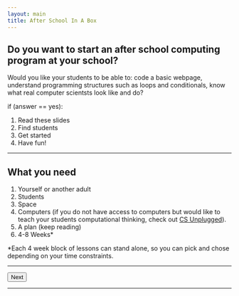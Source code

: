 ```yaml
---
layout: main
title: After School In A Box
---
```


## Do you want to start an after school computing program at your school?

Would you like your students to be able to: code a basic webpage, understand programming structures such as loops and conditionals, know what real computer scientsts look like and do?

if (answer == yes):

1. Read these slides
2. Find students
3. Get started
4. Have fun!


---

## What you need
1. Yourself or another adult
2. Students
3. Space
4. Computers (if you do not have access to computers but would like to teach your students computational thinking, check out <a href="http://csunplugged.org"> CS Unplugged</a>).
5. A plan (keep reading)
6. 4-8 Weeks*

*Each 4 week block of lessons can stand alone, so you can pick and chose depending on your time constraints.

---

<div class="row">
  <div class="col-md-1">
    <a href="../week1"><button type="button" class="btn btn-primary btn-lg">Next</button></a>
  </div>
</div>

---